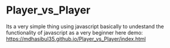 # Player_vs_Player
Its a very simple thing using javascript basically
to undestand the functionality of javascript as a very beginner
here demo:
https://mdhasibul35.github.io/Player_vs_Player/index.html
